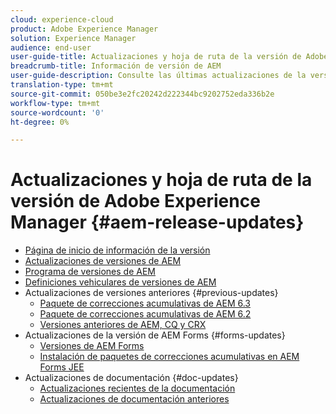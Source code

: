 ```yaml
---
cloud: experience-cloud
product: Adobe Experience Manager
solution: Experience Manager
audience: end-user
user-guide-title: Actualizaciones y hoja de ruta de la versión de Adobe Experience Manager
breadcrumb-title: Información de versión de AEM
user-guide-description: Consulte las últimas actualizaciones de la versión de AEM.
translation-type: tm+mt
source-git-commit: 050be3e2fc20242d222344bc9202752eda336b2e
workflow-type: tm+mt
source-wordcount: '0'
ht-degree: 0%

---
```



# Actualizaciones y hoja de ruta de la versión de Adobe Experience Manager {#aem-release-updates}

+ [Página de inicio de información de la versión](home.md)
+ [Actualizaciones de versiones de AEM](aem-releases-updates.md)
+ [Programa de versiones de AEM](update-releases-roadmap.md)
+ [Definiciones vehiculares de versiones de AEM](update-release-vehicle-definitions.md)
+ Actualizaciones de versiones anteriores {#previous-updates}
   + [Paquete de correcciones acumulativas de AEM 6.3](release-notes-aem-6-3-cumulative-fix-pack.md)
   + [Paquete de correcciones acumulativas de AEM 6.2](release-notes-aem-6-2-cumulative-fix-pack.md)
   + [Versiones anteriores de AEM, CQ y CRX](aem-previous-versions.md)
+ Actualizaciones de la versión de AEM Forms {#forms-updates}
   + [Versiones de AEM Forms](aem-forms-releases.md)
   + [Instalación de paquetes de correcciones acumulativas en AEM Forms JEE](install-cfp-aem-forms-jee.md)
+ Actualizaciones de documentación {#doc-updates}
   + [Actualizaciones recientes de la documentación](documentation-updates.md)
   + [Actualizaciones de documentación anteriores](previous-documentation-updates.md)
